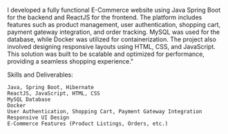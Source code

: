 I developed a fully functional E-Commerce website using Java Spring Boot for the backend and ReactJS for the frontend. The platform includes features such as product management, user authentication, shopping cart, payment gateway integration, and order tracking. MySQL was used for the database, while Docker was utilized for containerization. The project also involved designing responsive layouts using HTML, CSS, and JavaScript. This solution was built to be scalable and optimized for performance, providing a seamless shopping experience."

Skills and Deliverables:

    Java, Spring Boot, Hibernate
    ReactJS, JavaScript, HTML, CSS
    MySQL Database
    Docker
    User Authentication, Shopping Cart, Payment Gateway Integration
    Responsive UI Design
    E-Commerce Features (Product Listings, Orders, etc.)
